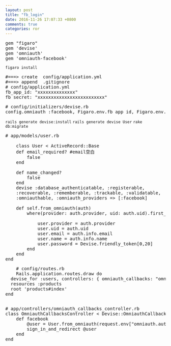```yaml
---
layout: post
title: "fb_login"
date: 2016-11-26 17:07:33 +0800
comments: true
categories: ror
---
```

<pre>
gem "figaro"
gem 'devise'
gem 'omniauth'
gem 'omniauth-facebook'
</pre>

`figaro install`
<pre>
#===> create  config/application.yml
#===> append  .gitignore
# config/application.yml
fb_app_id: "xxxxxxxxxxxxxx"
fb_secret: "xxxxxxxxxxxxxxxxxxxxxxxxx"
</pre>
<pre>
# config/initializers/devise.rb
config.omniauth :facebook, Figaro.env.fb_app_id, Figaro.env.fb_secret, scope: 'email', info_fields: 'email, name'
</pre>

`rails generate devise:install`
`rails generate devise User`
`rake db:migrate`

<pre>
# app/models/user.rb

	class User < ActiveRecord::Base
	def email_required? #email空白
		false
	end

	def name_changed?
		false
	end
	devise :database_authenticatable, :registerable,
	:recoverable, :rememberable, :trackable, :validatable,
	:omniauthable, :omniauth_providers => [:facebook]

	def self.from_omniauth(auth)
		where(provider: auth.provider, uid: auth.uid).first_or_create do |user|

			user.provider = auth.provider
			user.uid = auth.uid
			user.email = auth.info.email
			user.name = auth.info.name
			user.password = Devise.friendly_token[0,20]
		end
	end
end
</pre>

<pre>
	# config/routes.rb
	Rails.application.routes.draw do
  devise_for :users, controllers: { omniauth_callbacks: "omniauth_callbacks" }
  resources :products
  root 'products#index'
end

</pre>

<pre>
# app/controllers/omniauth_callbacks_controller.rb 
class OmniauthCallbacksController < Devise::OmniauthCallbacksController
    def facebook
        @user = User.from_omniauth(request.env["omniauth.auth"])
        sign_in_and_redirect @user
    end
end

</pre>